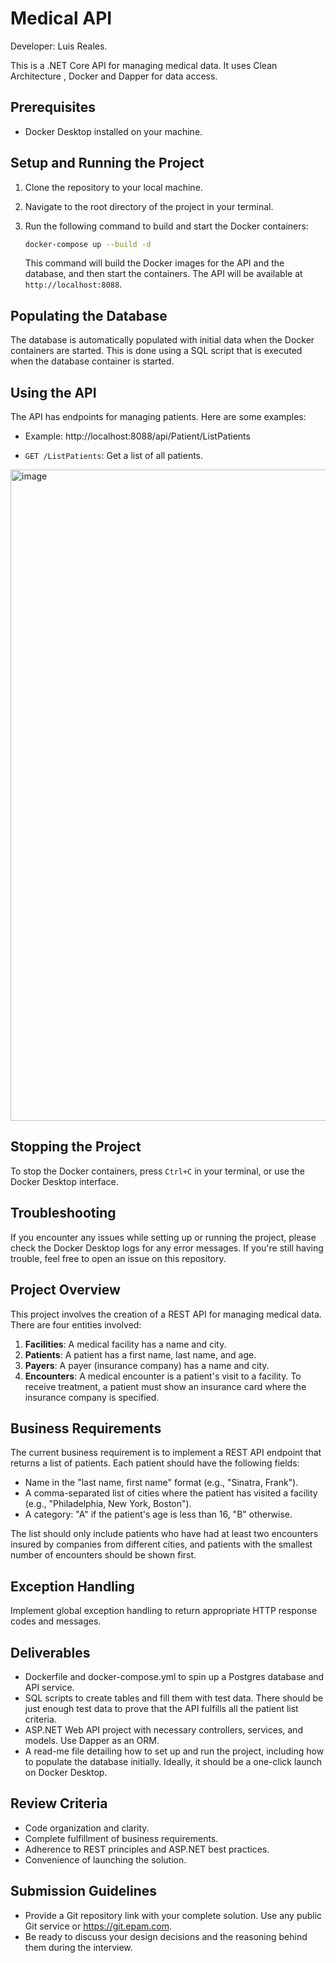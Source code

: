 # Medical API
Developer: Luis Reales. 

This is a .NET Core API for managing medical data. It uses Clean Architecture , Docker and Dapper for data access.

## Prerequisites

- Docker Desktop installed on your machine.

## Setup and Running the Project

1. Clone the repository to your local machine.
2. Navigate to the root directory of the project in your terminal.
3. Run the following command to build and start the Docker containers:

    ```bash
    docker-compose up --build -d
    ```

    This command will build the Docker images for the API and the database, and then start the containers. The API will be available at `http://localhost:8088`.

## Populating the Database

The database is automatically populated with initial data when the Docker containers are started. This is done using a SQL script that is executed when the database container is started.

## Using the API

The API has endpoints for managing patients. Here are some examples:
- Example: http://localhost:8088/api/Patient/ListPatients
  
- `GET /ListPatients`: Get a list of all patients.

<img width="1042" alt="image" src="https://github.com/luisreales/medicalAPI/assets/48936231/560cde24-41a0-4fb2-b125-0099b89409e3">

## Stopping the Project

To stop the Docker containers, press `Ctrl+C` in your terminal, or use the Docker Desktop interface.

## Troubleshooting

If you encounter any issues while setting up or running the project, please check the Docker Desktop logs for any error messages. If you're still having trouble, feel free to open an issue on this repository.

## Project Overview

This project involves the creation of a REST API for managing medical data. There are four entities involved:

1. **Facilities**: A medical facility has a name and city.
2. **Patients**: A patient has a first name, last name, and age.
3. **Payers**: A payer (insurance company) has a name and city.
4. **Encounters**: A medical encounter is a patient's visit to a facility. To receive treatment, a patient must show an insurance card where the insurance company is specified.

## Business Requirements

The current business requirement is to implement a REST API endpoint that returns a list of patients. Each patient should have the following fields:

- Name in the "last name, first name" format (e.g., "Sinatra, Frank").
- A comma-separated list of cities where the patient has visited a facility (e.g., "Philadelphia, New York, Boston").
- A category: "A" if the patient's age is less than 16, "B" otherwise.

The list should only include patients who have had at least two encounters insured by companies from different cities, and patients with the smallest number of encounters should be shown first.

## Exception Handling

Implement global exception handling to return appropriate HTTP response codes and messages.

## Deliverables

- Dockerfile and docker-compose.yml to spin up a Postgres database and API service.
- SQL scripts to create tables and fill them with test data. There should be just enough test data to prove that the API fulfills all the patient list criteria.
- ASP.NET Web API project with necessary controllers, services, and models. Use Dapper as an ORM.
- A read-me file detailing how to set up and run the project, including how to populate the database initially. Ideally, it should be a one-click launch on Docker Desktop.

## Review Criteria

- Code organization and clarity.
- Complete fulfillment of business requirements.
- Adherence to REST principles and ASP.NET best practices.
- Convenience of launching the solution.

## Submission Guidelines

- Provide a Git repository link with your complete solution. Use any public Git service or https://git.epam.com.
- Be ready to discuss your design decisions and the reasoning behind them during the interview.
